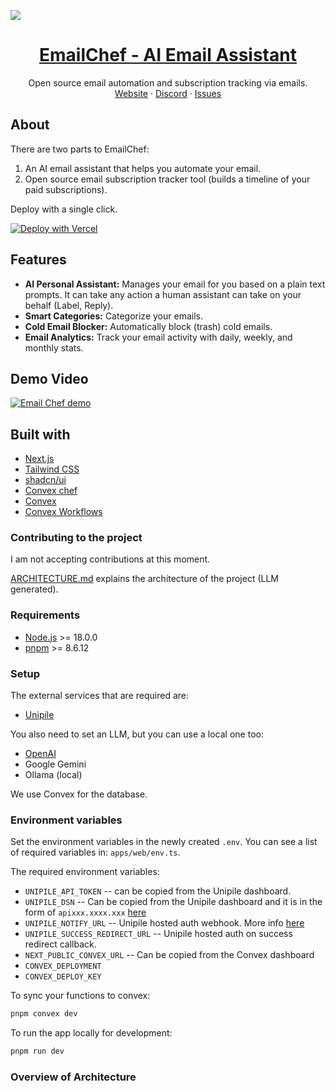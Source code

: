 [![](apps/web/app/opengraph-image.png)](https://www.getinboxzero.com)

<p align="center">
  <a href="https://www.getinboxzero.com">
    <h1 align="center">EmailChef - AI Email Assistant</h1>
  </a>
  <p align="center">
    Open source email automation and subscription tracking via emails.
    <br />
    <a href="#">Website</a>
    ·
    <a href="#">Discord</a>
    ·
    <a href="#">Issues</a>
  </p>
</p>

## About

There are two parts to EmailChef:

1. An AI email assistant that helps you automate your email.
2. Open source email subscription tracker tool (builds a timeline of your paid subscriptions).

Deploy with a single click.

[![Deploy with Vercel](https://vercel.com/button)](https://vercel.com/new/clone?repository-url=https%3A%2F%2Fgithub.com%2Felie222%2Finbox-zero&env=UNIPILE_API_TOKEN,UNIPILE_DSN,UNIPILE_NOTIFY_URL,UNIPILE_SUCCESS_REDIRECT_URL,CONVEX_DEPLOYMENT,NEXT_PUBLIC_CONVEX_URL)

## Features

- **AI Personal Assistant:** Manages your email for you based on a plain text prompts. It can take any action a human assistant can take on your behalf (Label, Reply).
- **Smart Categories:** Categorize your emails.
- **Cold Email Blocker:** Automatically block (trash) cold emails.
- **Email Analytics:** Track your email activity with daily, weekly, and monthly stats.

## Demo Video

[![Email Chef demo](/video-thumbnail.png)](#)

## Built with

- [Next.js](https://nextjs.org/)
- [Tailwind CSS](https://tailwindcss.com/)
- [shadcn/ui](https://ui.shadcn.com/)
- [Convex chef](https://www.prisma.io/)
- [Convex](https://convex.dev/)
- [Convex Workflows](https://www.convex.dev/components/workflow)

### Contributing to the project

I am not accepting contributions at this moment.

[ARCHITECTURE.md](./ARCHITECTURE.md) explains the architecture of the project (LLM generated).

### Requirements

- [Node.js](https://nodejs.org/en/) >= 18.0.0
- [pnpm](https://pnpm.io/) >= 8.6.12

### Setup

The external services that are required are:

- [Unipile](https://unipile.com)

You also need to set an LLM, but you can use a local one too:

- [OpenAI](https://platform.openai.com/api-keys)
- Google Gemini
- Ollama (local)

We use Convex for the database.

### Environment variables

Set the environment variables in the newly created `.env`. You can see a list of required variables in: `apps/web/env.ts`.

The required environment variables:

- `UNIPILE_API_TOKEN` -- can be copied from the Unipile dashboard.
- `UNIPILE_DSN` -- Can be copied from the Unipile dashboard and it is in the form of `apixxx.xxxx.xxx` [here]()
- `UNIPILE_NOTIFY_URL` -- Unipile hosted auth webhook. More info [here]()
- `UNIPILE_SUCCESS_REDIRECT_URL` -- Unipile hosted auth on success redirect callback.
- `NEXT_PUBLIC_CONVEX_URL` -- Can be copied from the Convex dashboard
- `CONVEX_DEPLOYMENT`
- `CONVEX_DEPLOY_KEY`

To sync your functions to convex:

```bash
pnpm convex dev
```

To run the app locally for development:

```bash
pnpm run dev
```

### Overview of Architecture
